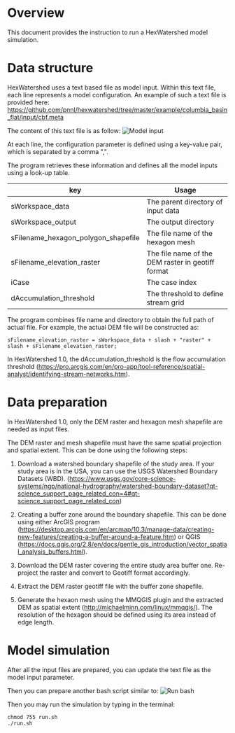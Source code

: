 # Overview
This document provides the instruction to run a HexWatershed model simulation.

# Data structure

HexWatershed uses a text based file as model input.
Within this text file, each line represents a model configuration.
An example of such a text file is provided here: https://github.com/pnnl/hexwatershed/tree/master/example/columbia_basin_flat/input/cbf.meta

The content of this text file is as follow:
![Model input](https://github.com/pnnl/hexwatershed/blob/master/example/figure/cbfmeta.png?raw=true)

At each line, the configuration parameter is defined using a key-value pair, which is separated by a comma ",".

The program retrieves these information and defines all the model inputs using a look-up table.

| key  |  Usage |
|---|---|
|  sWorkspace_data |  The parent directory of input data |
| sWorkspace_output  |  The output directory |
|  sFilename_hexagon_polygon_shapefile |  The file name of the hexagon mesh |
| sFilename_elevation_raster | The file name of the DEM raster in geotiff format|
|iCase| The case index|
|dAccumulation_threshold| The threshold to define stream grid |

The program combines file name and directory to obtain the full path of actual file. For example, the actual DEM file will be constructed as: 
```
sFilename_elevation_raster = sWorkspace_data + slash + "raster" + slash + sFilename_elevation_raster;
```

In HexWatershed 1.0, the dAccumulation_threshold is the flow accumulation threshold (https://pro.arcgis.com/en/pro-app/tool-reference/spatial-analyst/identifying-stream-networks.htm).

# Data preparation
In HexWatershed 1.0, only the DEM raster and hexagon mesh shapefile are needed as input files.

The DEM raster and mesh shapefile must have the same spatial projection and spatial extent.
This can be done using the following steps:
1. Download a watershed boundary shapefile of the study area.
If your study area is in the USA, you can use the USGS Watershed Boundary Datasets (WBD). (https://www.usgs.gov/core-science-systems/ngp/national-hydrography/watershed-boundary-dataset?qt-science_support_page_related_con=4#qt-science_support_page_related_con)

2. Creating a buffer zone around the boundary shapefile. This can be done using either ArcGIS program (https://desktop.arcgis.com/en/arcmap/10.3/manage-data/creating-new-features/creating-a-buffer-around-a-feature.htm) or QGIS (https://docs.qgis.org/2.8/en/docs/gentle_gis_introduction/vector_spatial_analysis_buffers.html).

3. Download the DEM raster covering the entire study area buffer one. Re-project the raster and convert to Geotiff format accordingly.

4. Extract the DEM raster geotiff file with the buffer zone shapefile.

5. Generate the hexaon mesh using the MMQGIS plugin and the extracted DEM as spatial extent
(http://michaelminn.com/linux/mmqgis/). The resolution of the hexagon should be defined using its area instead of edge length. 

# Model simulation

After all the input files are prepared, you can update the text file as the model input parameter. 

Then you can prepare another bash script similar to:
![Run bash](https://github.com/pnnl/hexwatershed/blob/master/example/figure/run.png?raw=true)

Then you may run the simulation by typing in the terminal:
```
chmod 755 run.sh
./run.sh
```
